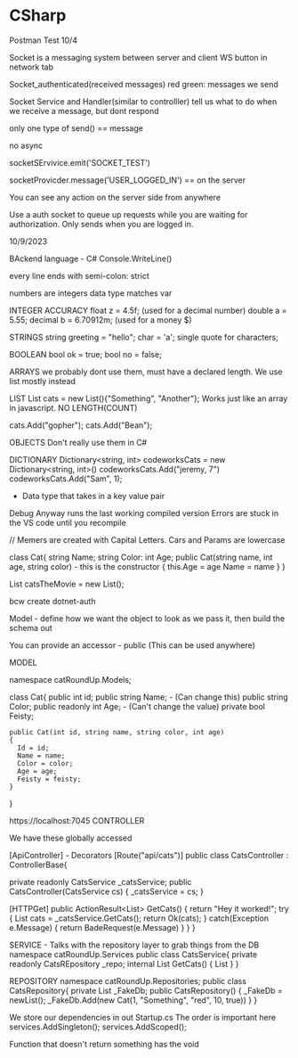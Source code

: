 # CSharp

Postman Test 10/4

Socket is a messaging system between server and client
WS button in network tab

Socket_authenticated(received messages)
  red
  green: messages we send

  Socket Service and Handler(similar to controlller) tell us what to do when we receive a message, but dont respond

  only one type of send() == message 

  no async

  socketSErvivice.emit('SOCKET_TEST')

socketProvicder.message('USER_LOGGED_IN') == on the server

You can see any action on the server side from anywhere

Use a auth socket to queue up requests while you are waiting for authorization. Only sends when you are logged in.


10/9/2023

BAckend language - C#
Console.WriteLine()

every line ends with semi-colon: strict

numbers are integers data type matches var

INTEGER ACCURACY
float z = 4.5f; (used for a decimal number)
double a = 5.55;
decimal b = 6.70912m; (used for a money $)

STRINGS
string greeting = "hello";
char = 'a'; single quote for characters;

BOOLEAN
bool ok = true;
bool no = false;

ARRAYS
we probably dont use them, must have a declared length. We use list mostly instead

LIST
List<string> cats = new List<string>(){"Something", "Another"}; Works just like an array in javascript. NO LENGTH(COUNT)

cats.Add("gopher");
cats.Add("Bean");

OBJECTS
Don't really use them in C#

DICTIONARY
Dictionary<string, int> codeworksCats = new Dictionary<string, int>()
codeworksCats.Add("jeremy, 7")
codeworksCats.Add("Sam", 1);

 - Data type that takes in a key value pair


Debug Anyway runs the last working compiled version
Errors are stuck in the VS code until you recompile

// Memers are created with Capital Letters. Cars and Params are lowercase

class Cat{
  string Name;
  string Color:
  int Age;
  public Cat(string name, int age, string color) - this is the constructor
  {
    this.Age = age
    Name = name
  }
}

List<Cat> catsTheMovie = new List<Cat>();

bcw create dotnet-auth





Model - define how we want the object to look as we pass it, then build the schema out

You can provide an accessor - public (This can be used anywhere)

MODEL

namespace catRoundUp.Models;

class Cat{
  public int id;
  public string Name; - (Can change this)
  public string Color;
  public readonly int Age; - (Can't change the value)
  private bool Feisty;

    public Cat(int id, string name, string color, int age)
    {
      Id = id;
      Name = name;
      Color = color;
      Age = age;
      Feisty = feisty;
    }
}

https://localhost:7045
CONTROLLER

<!-- using catRoundUp.Models; - How you bring in classes from other files
using catRoundUp.Services; --> We have these globally accessed

[ApiController] - Decorators
[Route("api/cats")]
public class CatsController : ControllerBase{

  private readonly CatsService _catsService;
  public CatsController(CatsService cs) {
    _catsService = cs;
  }

[HTTPGet]
public ActionResult<List<Cat>> GetCats() {
  return "Hey it worked!";
  try
  {
    List<Cat> cats = _catsService.GetCats();
    return Ok(cats);
  }
  catch(Exception e.Message)
  {
    return BadeRequest(e.Message)
  }
}
}

SERVICE - Talks with the repository layer to grab things from the DB
namespace catRoundUp.Services
public class CatsService{
  private readonly CatsREpository _repo;
  internal List<Cat> GetCats()
  {
    List<Cat>
  }
}

REPOSITORY
namespace catRoundUp.Repositories;
public class CatsRepository{
  private List<Cat> _FakeDb;
  public CatsRepository()
  {
    _FakeDb = newList<Cat>();
    _FakeDb.Add(new Cat(1, "Something", "red", 10, true))
  }
}

We store our dependencies in out Startup.cs
The order is important here
  services.AddSingleton<CatsRepository>();
  services.AddScoped<CatsService>();

Function that doesn't return something has the void
